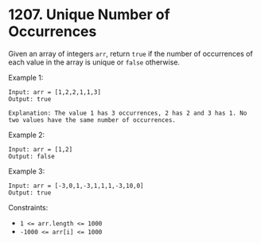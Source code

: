 # 1207. Unique Number of Occurrences

Given an array of integers `arr`, return `true` if the number of occurrences of each value in the array is unique or `false` otherwise.

Example 1:

    Input: arr = [1,2,2,1,1,3]
    Output: true

    Explanation: The value 1 has 3 occurrences, 2 has 2 and 3 has 1. No two values have the same number of occurrences.

Example 2:

    Input: arr = [1,2]
    Output: false

Example 3:

    Input: arr = [-3,0,1,-3,1,1,1,-3,10,0]
    Output: true

Constraints:
- `1 <= arr.length <= 1000`
- `-1000 <= arr[i] <= 1000`